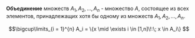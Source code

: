 **Объединение** множеств $A_1, A_2, \ldots, A_n$ - множество $A$, состоящее из всех элементов, принадлежащих хотя бы одному из множеств $A_1, A_2, \ldots, A_n$.

$$\bigcup\limits_{i = 1}^{n} A_i = \{x \mid \exists i \in [1,n]\!:\; x \in A_i\} $$